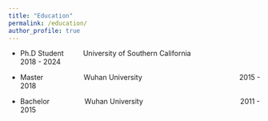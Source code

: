 ```yaml
---
title: "Education"
permalink: /education/
author_profile: true
---
```



* Ph.D Student &ensp;&ensp;&ensp;&ensp;&ensp;University of Southern California&ensp;&ensp;&ensp;&ensp;&ensp;&ensp; &ensp; &ensp; &ensp; &ensp; &ensp; &ensp; 2018 - 2024

* Master &ensp;&ensp;&ensp;&ensp;&ensp;&ensp;&ensp;&ensp;&ensp;&ensp;&ensp;Wuhan University&ensp;&ensp;&ensp;&ensp;&ensp;&ensp;&ensp;&ensp;&ensp; &ensp; &ensp; &ensp; &ensp; &ensp; &ensp; &ensp; &ensp; &ensp; &ensp; &ensp; &ensp;2015 - 2018

* Bachelor&ensp;&ensp;&ensp;&ensp;&ensp;&ensp;&ensp;&ensp;&ensp;&ensp;Wuhan University&ensp;&ensp;&ensp;&ensp;&ensp;&ensp;&ensp;&ensp;&ensp;&ensp; &ensp; &ensp; &ensp; &ensp; &ensp; &ensp; &ensp; &ensp; &ensp; &ensp; &ensp; 2011 - 2015


